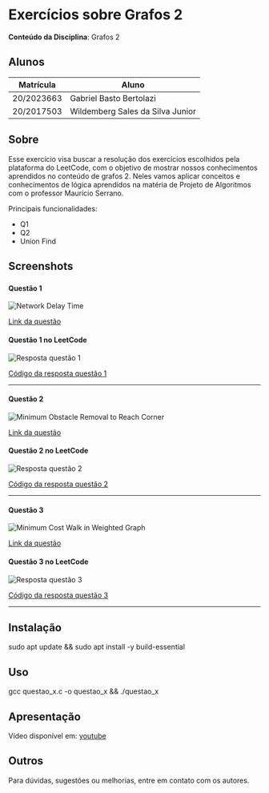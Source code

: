 
# Exercícios sobre Grafos 2

**Conteúdo da Disciplina**: Grafos 2<br>

## Alunos

|Matrícula | Aluno |
| -- | -- |
| 20/2023663 | Gabriel Basto Bertolazi |
| 20/2017503 | Wildemberg Sales da Silva Junior |

## Sobre

Esse exercício visa buscar a resolução dos exercícios escolhidos pela plataforma do LeetCode, com o objetivo de mostrar nossos conhecimentos aprendidos no conteúdo de grafos 2. Neles vamos aplicar conceitos e conhecimentos de lógica aprendidos na matéria de Projeto de Algoritmos com o professor Maurício Serrano.

Principais funcionalidades:
- Q1
- Q2
- Union Find


## Screenshots

### 

#### Questão 1   

![Network Delay Time](/imgs/questao_1.png)

[Link da questão](https://leetcode.com/problems/network-delay-time/description/?envType=problem-list-v2&envId=shortest-path)

#### Questão 1 no LeetCode  

![Resposta questão 1](/imgs/resp_questao1.png)

[Código da resposta questão 1](/code/questao1.c)

---

#### Questão 2   

![Minimum Obstacle Removal to Reach Corner](/imgs/questao_2.png)

[Link da questão](https://leetcode.com/problems/minimum-obstacle-removal-to-reach-corner/description/?envType=problem-list-v2&envId=shortest-path)



#### Questão 2 no LeetCode  

![Resposta questão 2](/imgs/resp_questao2.png)

[Código da resposta questão 2](/code/questao2.c)

---

#### Questão 3   

![Minimum Cost Walk in Weighted Graph](/imgs/questao3.png)

[Link da questão](https://leetcode.com/problems/minimum-cost-walk-in-weighted-graph/description/?envType=problem-list-v2&envId=graph)

#### Questão 3 no LeetCode

![Resposta questão 3](/imgs/resp_questao3.png)

[Código da resposta questão 3](/code/questao3.c)

---

## Instalação

sudo apt update && sudo apt install -y build-essential

## Uso

gcc questao_x.c -o questao_x && ./questao_x

## Apresentação

Vídeo disponível em: [youtube]()

## Outros

Para dúvidas, sugestões ou melhorias, entre em contato com os autores.
